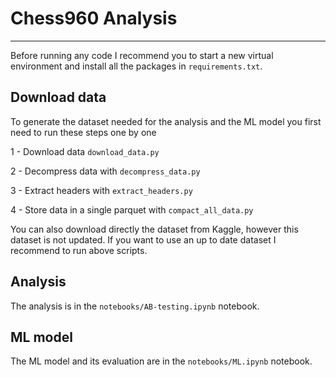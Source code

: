 # Chess960 Analysis
---

Before running any code I recommend you to start a new virtual environment and install all the packages in `requirements.txt`.

## Download data

To generate the dataset needed for the analysis and the ML model you first need to run these steps one by one

1 - Download data `download_data.py`

2 - Decompress data with `decompress_data.py`

3 - Extract headers with `extract_headers.py`

4 - Store data in a single parquet with `compact_all_data.py`


You can also download directly the dataset from Kaggle, however this dataset is not updated. If you want to use an up to date dataset I recommend to run above scripts.

## Analysis

The analysis is in the `notebooks/AB-testing.ipynb` notebook.

## ML model

The ML model and its evaluation are in the `notebooks/ML.ipynb` notebook.
